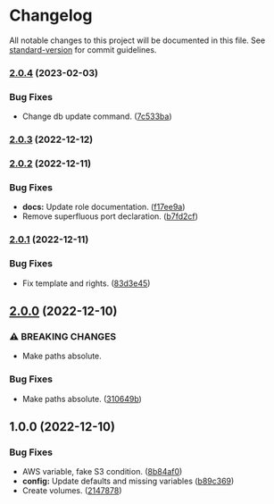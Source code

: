 # Changelog

All notable changes to this project will be documented in this file. See [standard-version](https://github.com/conventional-changelog/standard-version) for commit guidelines.

### [2.0.4](https://git.laurivan.com/Dev/ansible-role-outline-wiki/compare/v2.0.3...v2.0.4) (2023-02-03)


### Bug Fixes

* Change db update command. ([7c533ba](https://git.laurivan.com/Dev/ansible-role-outline-wiki/commit/7c533baa05bd6af418895a627303039081aa00ff))

### [2.0.3](https://git.laurivan.com/Dev/ansible-role-outline-wiki/compare/v2.0.2...v2.0.3) (2022-12-12)

### [2.0.2](https://git.laurivan.com/Dev/ansible-role-outline-wiki/compare/v2.0.1...v2.0.2) (2022-12-11)


### Bug Fixes

* **docs:** Update role documentation. ([f17ee9a](https://git.laurivan.com/Dev/ansible-role-outline-wiki/commit/f17ee9a9cc7ccb15f0196a7dbecf83e0b1c53bdf))
* Remove superfluous port declaration. ([b7fd2cf](https://git.laurivan.com/Dev/ansible-role-outline-wiki/commit/b7fd2cff4539b97dfd3b70e1d1d26138ed648dd2))

### [2.0.1](https://git.laurivan.com/Dev/ansible-role-outline-wiki/compare/v2.0.0...v2.0.1) (2022-12-11)


### Bug Fixes

* Fix template and rights. ([83d3e45](https://git.laurivan.com/Dev/ansible-role-outline-wiki/commit/83d3e45c05c096506430fd9e2568787c8a793a25))

## [2.0.0](https://git.laurivan.com/Dev/ansible-role-outline-wiki/compare/v1.0.0...v2.0.0) (2022-12-10)


### ⚠ BREAKING CHANGES

* Make paths absolute.

### Bug Fixes

* Make paths absolute. ([310649b](https://git.laurivan.com/Dev/ansible-role-outline-wiki/commit/310649b9735822eee4f962bbb3f9207c33989f89))

## 1.0.0 (2022-12-10)

### Bug Fixes

* AWS variable, fake S3 condition. ([8b84af0](https://git.laurivan.com/Dev/ansible-role-outline-wiki/commit/8b84af081fc8ec7a63ce139409c3fbd546ae1478))
* **config:** Update defaults and missing variables ([b89c369](https://git.laurivan.com/Dev/ansible-role-outline-wiki/commit/b89c369824468118c7897b62cfba20351531643b))
* Create volumes. ([2147878](https://git.laurivan.com/Dev/ansible-role-outline-wiki/commit/2147878061376a8052c375a01569da661f3daa4f))
